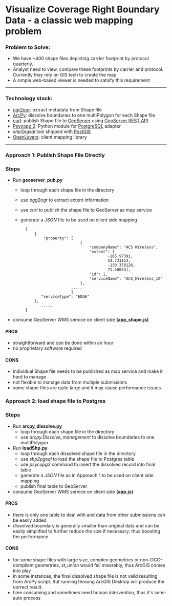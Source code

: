 # Visualize Coverage Right Boundary Data - a classic web mapping problem

### Problem to Solve:

+ We have ~400 shape files depicting carrier footprint by protocol quarterly.
+ Analyst need to view, compare these footprints by carrier and protocol. Currently they rely on GIS             tech to create the map
+ A simple web-based viewer is needed to satisfy this requirement

****

### Technology stack:

+ [ogr2ogr](http://www.gdal.org/ogr2ogr.html): extract metadata from Shape file
+ [ArcPy](http://help.arcgis.com/en/arcgisdesktop/10.0/help/index.html#//000v00000001000000): dissolve boundaries to one multiPolygon for each Shape file
+ [curl](http://curl.haxx.se/): publish Shape file to [GeoServer](http://geoserver.org) using [GeoServer REST API](http://docs.geoserver.org/stable/en/user/restconfig/rest-config-api.html)
+ [Psycopg 2](http://initd.org/psycopg/docs/): Python module for [PostgreSQL](http://www.postgresql.org/) adapter
+ *shp2pgsql* tool shipped with [PostGIS](http://postgis.refractions.net/)
+ [OpenLayers](http://openlayers.org): client mapping library
****

### Approach 1: Publish Shape File Directly

### Steps

+ Run **geoserver_pub.py**
    + loop through each shape file in the directory
    + use *ogg2ogr* to extract extent information
    + use *curl* to publish the shape file to GeoServer as map service
    + generate a *JSON* file to be used on client side mapping

            [
                {
                    "property": [
                                    {
                                        "companyName": "ACS Wireless", 
                                        "extent": [
                                                -165.97391, 
                                                54.731114, 
                                                -130.378126, 
                                                71.40634], 
                                        "id": 1, 
                                        "serviceName": "ACS_Wireless_1X"
                                    },
                                .....
                                ]
                   "serviceType": "EDGE"
                },
                  ......   
            ]     
+ consume GeoServer WMS service on client side **(app_shape.js)**

#### PROS
+ straightforward and can be done within an hour
+ no proprietary software required

#### CONS
+ individual Shape file needs to be published as map service and make it hard to manage
+ not flexible to manage data from multiple submissions
+ some shape files are quite large and it may cause performance issues

### Approach 2: load shape file to Postgres

### Steps

+ Run **arcpy_dissolve.py**
    + loop through each shape file in the directory
    + use *arcpy.Dissolve_management* to dissolve boundaries to one multiPolygon
+ Run **loadShp.py**
    + loop through each dissolved shape file in the directory
    + use *shp2pgsql* to load the shape file to Postgres table
    + use *psycopg2* command to insert the dissolved record into final table
    + generate a *JSON* file as in Approach 1 to be used on client side mapping
    + publish final table to GeoServer  
+ consume GeoServer WMS service on client side **(app.js)**

#### PROS
+ there is only one table to deal with and data from other submissions can be easily added
+ *dissolved* boundary is generally smaller than original data and can be easily simplified to further reduce the size if necessary, thus boosting the performance

#### CONS
+ for some shape files with large size, complex geometries or non-OGC-compliant geometries, *st_union* would fail miserably, thus ArcGIS comes into play
+ in some instances, the final dissolved shape file is not valid resulting from ArcPy script. But running throung ArcGIS Desktop will produce the correct result. 
+ time consuming and sometimes need human intervention, thus it's semi-auto process